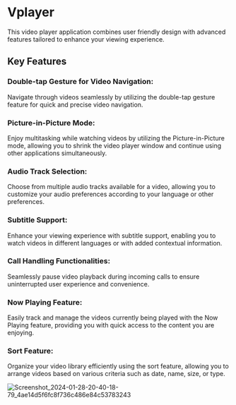 # Vplayer
This video player application combines user friendly design with advanced features tailored to enhance your viewing experience.

## Key Features

### Double-tap Gesture for Video Navigation: 
Navigate through videos seamlessly by utilizing the double-tap gesture feature for quick and precise video navigation.

### Picture-in-Picture Mode: 
Enjoy multitasking while watching videos by utilizing the Picture-in-Picture mode, allowing you to shrink the video player window and continue using other applications simultaneously.

### Audio Track Selection: 
Choose from multiple audio tracks available for a video, allowing you to customize your audio preferences according to your language or other preferences.

### Subtitle Support: 
Enhance your viewing experience with subtitle support, enabling you to watch videos in different languages or with added contextual information.

### Call Handling Functionalities: 
Seamlessly pause video playback during incoming calls to ensure uninterrupted user experience and convenience.

### Now Playing Feature:
Easily track and manage the videos currently being played with the Now Playing feature, providing you with quick access to the content you are enjoying.

### Sort Feature:
Organize your video library efficiently using the sort feature, allowing you to arrange videos based on various criteria such as date, name, size, or type.


![Screenshot_2024-01-28-20-40-18-79_4ae14d5f6fc8f736c486e84c53783243](https://github.com/Navinsah17/Player/assets/103503787/a9512dfc-2a5b-4e9a-8a99-d686d08d37a0)
